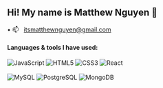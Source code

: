 ## Hi! My name is Matthew Nguyen 👋

• :mailbox: &nbsp; itsmatthewnguyen@gmail.com

#### Languages & tools I have used:
![JavaScript](https://camo.githubusercontent.com/3fef48c9dd876989f3248e19094afc60db5c3af4d18ca40c7c3c6edbf2ae3853/68747470733a2f2f696d672e736869656c64732e696f2f62616467652f4a6176615363726970742532302d2532334637444631452e7376673f267374796c653d666f722d7468652d6261646765266c6f676f3d4a617661536372697074266c6f676f436f6c6f723d7768697465)
![HTML5](https://camo.githubusercontent.com/34150c6e1811a890d3e804033e5dfeccee7f6a0fa95cda3137c82612f7db7b14/68747470733a2f2f696d672e736869656c64732e696f2f62616467652f48544d4c352532302d2532334533344632362e7376673f267374796c653d666f722d7468652d6261646765266c6f676f3d48544d4c35266c6f676f436f6c6f723d7768697465)
![CSS3](https://camo.githubusercontent.com/7677c81768fe5b1de4db41729faf4d72e12a0fd3d1358d30c88c12a5678fc053/68747470733a2f2f696d672e736869656c64732e696f2f62616467652f435353332532302d2532333135373242362e7376673f267374796c653d666f722d7468652d6261646765266c6f676f3d43535333266c6f676f436f6c6f723d7768697465)
![React](https://camo.githubusercontent.com/fff9737fa823a9c62e19a8f3a3a8f6e3268a310164027b4707ac038ef77556d0/68747470733a2f2f696d672e736869656c64732e696f2f62616467652f52656163742532302d2532333631444146422e7376673f267374796c653d666f722d7468652d6261646765266c6f676f3d5265616374266c6f676f436f6c6f723d7768697465)
<br></br>
![MySQL](https://camo.githubusercontent.com/aca983f8343ab0955deb4a550b25e5633cf0027f1d6c58ef1bea314f28b43ee7/68747470733a2f2f696d672e736869656c64732e696f2f62616467652f4d7953514c2532302d2532333434373941312e7376673f267374796c653d666f722d7468652d6261646765266c6f676f3d4d7953514c266c6f676f436f6c6f723d7768697465)
![PostgreSQL](https://camo.githubusercontent.com/cde1de2a4084717e9b39bbf584b3e7ce7f013102628bc610e716fe0d15da9fb1/68747470733a2f2f696d672e736869656c64732e696f2f62616467652f506f737467726553514c2532302d2532333333363739312e7376673f267374796c653d666f722d7468652d6261646765266c6f676f3d506f737467726553514c266c6f676f436f6c6f723d7768697465)
![MongoDB](https://camo.githubusercontent.com/f730166e698595a9613793ab480ba080f1dad583b76ae2d5064769834d699597/68747470733a2f2f696d672e736869656c64732e696f2f62616467652f4d6f6e676f44422532302d2532333437413234382e7376673f267374796c653d666f722d7468652d6261646765266c6f676f3d4d6f6e676f4442266c6f676f436f6c6f723d7768697465)


<!--
- 🔭 I’m currently working on ...
- 🌱 I’m currently learning ...
- 👯 I’m looking to collaborate on ...
- 🤔 I’m looking for help with ...
- 💬 Ask me about ...
- 📫 How to reach me: ...
- 😄 Pronouns: ...
- ⚡ Fun fact: ...
-->
